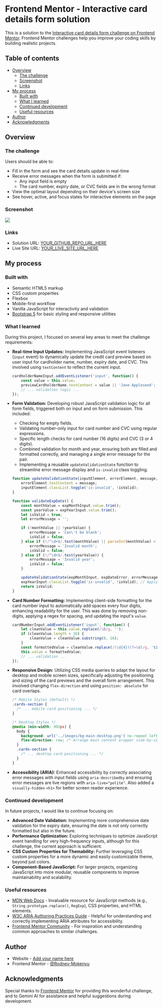 # Frontend Mentor - Interactive card details form solution

This is a solution to the [Interactive card details form challenge on Frontend Mentor](https://www.frontendmentor.io/challenges/interactive-card-details-form-XpS8cKZDWw). Frontend Mentor challenges help you improve your coding skills by building realistic projects.

## Table of contents

- [Overview](#overview)
  - [The challenge](#the-challenge)
  - [Screenshot](#screenshot)
  - [Links](#links)
- [My process](#my-process)
  - [Built with](#built-with)
  - [What I learned](#what-i-learned)
  - [Continued development](#continued-development)
  - [Useful resources](#useful-resources)
- [Author](#author)
- [Acknowledgments](#acknowledgments)

## Overview

### The challenge

Users should be able to:

- Fill in the form and see the card details update in real-time
- Receive error messages when the form is submitted if:
  - Any input field is empty
  - The card number, expiry date, or CVC fields are in the wrong format
- View the optimal layout depending on their device's screen size
- See hover, active, and focus states for interactive elements on the page

### Screenshot

![](./screenshot.jpg)

### Links

- Solution URL: [YOUR_GITHUB_REPO_URL_HERE](https://github.com/Rodney-Mokenyu/interactive-card-details-form-main)
- Live Site URL: [YOUR_LIVE_SITE_URL_HERE](https://Rodney-Mokenyu.github.io/interactive-card-details-form-main/)
## My process

### Built with

- Semantic HTML5 markup
- CSS custom properties
- Flexbox
- Mobile-first workflow
- Vanilla JavaScript for interactivity and validation
- [Bootstrap 5](https://getbootstrap.com/) for basic styling and responsive utilities

### What I learned

During this project, I focused on several key areas to meet the challenge requirements:

-   **Real-time Input Updates:** Implementing JavaScript event listeners (`input` event) to dynamically update the credit card preview based on user input for cardholder name, number, expiry date, and CVC. This involved using `textContent` to reflect the current input.

    ```js
    cardholderNameInput.addEventListener('input', function() {
        const value = this.value;
        previewCardholderName.textContent = value || 'Jane Appleseed';
        // ... validation logic ...
    });
    ```

-   **Form Validation:** Developing robust JavaScript validation logic for all form fields, triggered both on input and on form submission. This included:
    * Checking for empty fields.
    * Validating number-only input for card number and CVC using regular expressions.
    * Specific length checks for card number (16 digits) and CVC (3 or 4 digits).
    * Combined validation for month and year, ensuring both are filled and formatted correctly, and managing a single error message for the pair.
    * Implementing a reusable `updateValidationState` function to streamline error message display and `is-invalid` class toggling.

    ```js
    function updateValidationState(inputElement, errorElement, message, isValid) {
        errorElement.textContent = message;
        inputElement.classList.toggle('is-invalid', !isValid);
    }

    function validateExpDate() {
        const monthValue = expMonthInput.value.trim();
        const yearValue = expYearInput.value.trim();
        let isValid = true;
        let errorMessage = '';

        if (!monthValue || !yearValue) {
            errorMessage = 'Can\'t be blank';
            isValid = false;
        } else if (!/^\d+$/.test(monthValue) || parseInt(monthValue) < 1 || parseInt(monthValue) > 12) {
            errorMessage = 'Invalid month';
            isValid = false;
        } else if (!/^\d+$/.test(yearValue)) {
            errorMessage = 'Invalid year';
            isValid = false;
        }

        updateValidationState(expMonthInput, expDateError, errorMessage, isValid);
        expYearInput.classList.toggle('is-invalid', !isValid); // Apply to year as well
        return isValid;
    }
    ```

-   **Card Number Formatting:** Implementing client-side formatting for the card number input to automatically add spaces every four digits, enhancing readability for the user. This was done by removing non-digits, applying a regex for spacing, and updating the input's `value`.

    ```js
    cardNumberInput.addEventListener('input', function() {
        let cleanValue = this.value.replace(/\D/g, '');
        if (cleanValue.length > 16) {
            cleanValue = cleanValue.substring(0, 16);
        }
        const formattedValue = cleanValue.replace(/(\d{4})(?=\d)/g, '$1 ');
        this.value = formattedValue;
        // ... validation ...
    });
    ```

-   **Responsive Design:** Utilizing CSS media queries to adapt the layout for desktop and mobile screen sizes, specifically adjusting the positioning and sizing of the card previews and the overall form arrangement. This involved changing `flex-direction` and using `position: absolute` for card overlaps.

    ```css
    /* Mobile Styles (Default) */
    .cards-section {
      /* ... mobile card positioning ... */
    }

    /* Desktop Styles */
    @media (min-width: 992px) {
      body {
        background: url('../images/bg-main-desktop.png') no-repeat left center / auto 100vh;
        flex-direction: row; /* Arrange main content wrapper side-by-side */
      }
      .cards-section {
        /* ... desktop card positioning ... */
      }
    }
    ```

-   **Accessibility (ARIA):** Enhanced accessibility by correctly associating error messages with input fields using `aria-describedby` and ensuring error messages are live regions with `aria-live="polite"`. Also added a `visually-hidden` `<h1>` for better screen reader experience.

### Continued development

In future projects, I would like to continue focusing on:

-   **Advanced Date Validation:** Implementing more comprehensive date validation for the expiry date, ensuring the date is not only correctly formatted but also in the future.
-   **Performance Optimization:** Exploring techniques to optimize JavaScript event handling for very high-frequency inputs, although for this challenge, the current approach is sufficient.
-   **CSS Custom Properties for Themability:** Further leveraging CSS custom properties for a more dynamic and easily customizable theme, beyond just colors.
-   **Component-Based JavaScript:** For larger projects, organizing JavaScript into more modular, reusable components to improve maintainability and scalability.

### Useful resources

-   [MDN Web Docs](https://developer.mozilla.org/en-US/) - Invaluable resource for JavaScript methods (e.g., `String.prototype.replace()`, `RegExp`), CSS properties, and HTML elements.
-   [W3C ARIA Authoring Practices Guide](https://www.w3.org/WAI/ARIA/apg/) - Helpful for understanding and correctly implementing ARIA attributes for accessibility.
-   [Frontend Mentor Community](https://www.frontendmentor.io/community) - For inspiration and understanding common approaches to similar challenges.

## Author

- Website - [Add your name here](https://www.your-site.com)
- Frontend Mentor - [@Rodney-Mokenyu](https://www.frontendmentor.io/profile/@Rodney-Mokenyu)


## Acknowledgments

Special thanks to [Frontend Mentor](https://www.frontendmentor.io/) for providing this wonderful challenge, and to Gemini AI for assistance and helpful suggestions during development.